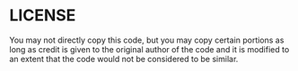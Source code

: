 # LICENSE

You may not directly copy this code, but you may copy certain portions as long as credit is given to the original author
of the code and it is modified to an extent that the code would not be considered to be similar.
